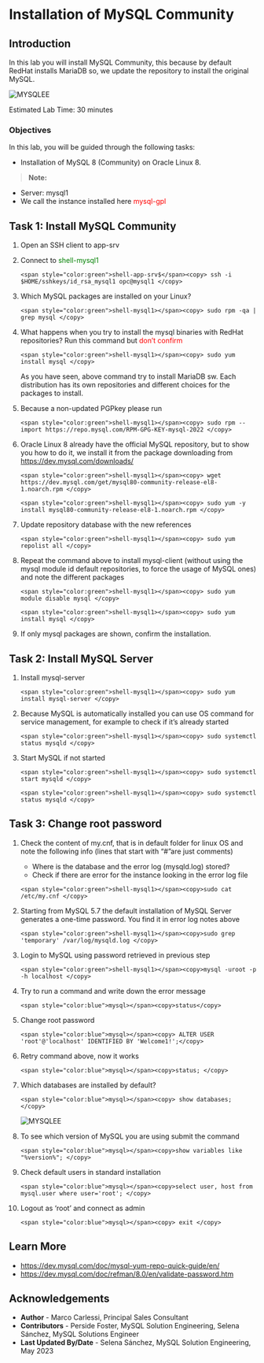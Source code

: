# Installation of MySQL Community 

## Introduction
 In this lab you will install MySQL Community, this because by default RedHat installs MariaDB so, we update the repository to install the original MySQL.

![MYSQLEE](./images/set-up-mysql1.png "set up mysql1")

Estimated Lab Time: 30 minutes



### Objectives

In this lab, you will be guided through the following tasks: 
* Installation of MySQL 8 (Community) on Oracle Linux 8. 


> **Note:** 
  * Server: mysql1
  * We call the instance installed here <span style="color:red">mysql-gpl</span>

## Task 1: Install MySQL Community

1. Open an SSH client to app-srv

2. Connect to <span style="color:green">shell-mysql1</span>

    ```
    <span style="color:green">shell-app-srv$</span><copy> ssh -i $HOME/sshkeys/id_rsa_mysql1 opc@mysql1 </copy>
    ```

4. Which MySQL packages are installed on your Linux?

    ```
    <span style="color:green">shell-mysql1></span><copy> sudo rpm -qa | grep mysql </copy>
    ```
5. What happens when you try to install the mysql binaries with RedHat repositories? 
Run this command but <span style="color:red"> don’t confirm </span>

    ```
    <span style="color:green">shell-mysql1></span><copy> sudo yum install mysql </copy>
    ```

    As you have seen, above command try to install MariaDB sw. Each distribution has its own repositories and different choices for the packages to install.

6. Because a non-updated PGPkey please run

    ```
    <span style="color:green">shell-mysql1></span><copy> sudo rpm --import https://repo.mysql.com/RPM-GPG-KEY-mysql-2022 </copy>
    ```

7. Oracle Linux 8 already have the official MySQL repository, but to show you how to do it, we install it from the package downloading from https://dev.mysql.com/downloads/
    
    ```
    <span style="color:green">shell-mysql1></span><copy> wget https://dev.mysql.com/get/mysql80-community-release-el8-1.noarch.rpm </copy>
    ```

    ```
    <span style="color:green">shell-mysql1></span><copy> sudo yum -y install mysql80-community-release-el8-1.noarch.rpm </copy>
    ```
8. Update repository database with the new references
    ```
    <span style="color:green">shell-mysql1></span><copy> sudo yum repolist all </copy>
    ```

9. Repeat the command above to install mysql-client (without using the mysql module id default repositories, to force the usage of MySQL ones) and note the different packages

    ```
    <span style="color:green">shell-mysql1></span><copy> sudo yum module disable mysql </copy>
    ```

    ```
    <span style="color:green">shell-mysql1></span><copy> sudo yum install mysql </copy>
    ```

10. If only mysql packages are shown, confirm the installation.

## Task 2: Install MySQL Server

1. Install mysql-server
    ```
    <span style="color:green">shell-mysql1></span><copy> sudo yum install mysql-server </copy>
    ```

2. Because MySQL is automatically installed you can use OS command for service management, for example to check if it’s already started
    ```
    <span style="color:green">shell-mysql1></span><copy> sudo systemctl status mysqld </copy>
    ```

3. Start MySQL if not started
    ```
    <span style="color:green">shell-mysql1></span><copy> sudo systemctl start mysqld </copy>
    ```

    ```
    <span style="color:green">shell-mysql1></span><copy> sudo systemctl status mysqld </copy>
    ```

## Task 3: Change root password
1. Check the content of my.cnf, that is in default folder for linux OS and note the following info (lines that start with “#”are just comments)
    * Where is the database and the error log (mysqld.log) stored?
    * Check if there are error for the instance looking in the error log file

    ```
    <span style="color:green">shell-mysql1></span><copy>sudo cat /etc/my.cnf </copy>
    ```

2. Starting from MySQL 5.7 the default installation of MySQL Server generates a one-time password. You find it in error log notes above 

    ```
    <span style="color:green">shell-mysql1></span><copy>sudo grep 'temporary' /var/log/mysqld.log </copy>
    ```

3. Login to MySQL using password retrieved in previous step

    ```
    <span style="color:green">shell-mysql1></span><copy>mysql -uroot -p -h localhost </copy>
    ```
4. Try to run a command and write down the error message

    ```
    <span style="color:blue">mysql></span><copy>status</copy>
    ```
5. Change root password

    ```
    <span style="color:blue">mysql></span><copy> ALTER USER 'root'@'localhost' IDENTIFIED BY 'Welcome1!';</copy>
    ```
6. Retry command above, now it works

    ```
    <span style="color:blue">mysql></span><copy>status; </copy>
    ```
7. Which databases are installed by default?

    ```
    <span style="color:blue">mysql></span><copy> show databases; </copy>
    ```
    ![MYSQLEE](./images/show-databases.png "show databases")

8. To see which version of MySQL you are using submit the command

    ```
    <span style="color:blue">mysql></span><copy>show variables like "%version%"; </copy>
    ```
9. Check default users in standard installation

    ```
    <span style="color:blue">mysql></span><copy>select user, host from mysql.user where user='root'; </copy>
    ```
10. Logout as ‘root’ and connect as admin

    ```
    <span style="color:blue">mysql></span><copy> exit </copy>
    ```

## Learn More
* https://dev.mysql.com/doc/mysql-yum-repo-quick-guide/en/
* https://dev.mysql.com/doc/refman/8.0/en/validate-password.htm

## Acknowledgements
* **Author** - Marco Carlessi, Principal Sales Consultant
* **Contributors** -  Perside Foster, MySQL Solution Engineering, Selena Sánchez, MySQL Solutions Engineer
* **Last Updated By/Date** - Selena Sánchez, MySQL Solution Engineering, May 2023
